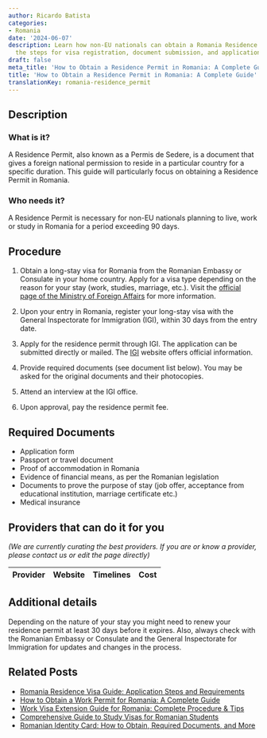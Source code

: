 ```yaml
---
author: Ricardo Batista
categories:
- Romania
date: '2024-06-07'
description: Learn how non-EU nationals can obtain a Romania Residence Permit. Follow
  the steps for visa registration, document submission, and application process.
draft: false
meta_title: 'How to Obtain a Residence Permit in Romania: A Complete Guide'
title: 'How to Obtain a Residence Permit in Romania: A Complete Guide'
translationKey: romania-residence_permit
---
```


## Description
### What is it?
A Residence Permit, also known as a Permis de Sedere, is a document that gives a foreign national permission to reside in a particular country for a specific duration. This guide will particularly focus on obtaining a Residence Permit in Romania.

### Who needs it?
A Residence Permit is necessary for non-EU nationals planning to live, work or study in Romania for a period exceeding 90 days.

## Procedure
1. Obtain a long-stay visa for Romania from the Romanian Embassy or Consulate in your home country. Apply for a visa type depending on the reason for your stay (work, studies, marriage, etc.). Visit the [official page of the Ministry of Foreign Affairs](http://www.mae.ro/en/node/2040) for more information.

2. Upon your entry in Romania, register your long-stay visa with the General Inspectorate for Immigration (IGI), within 30 days from the entry date.

3. Apply for the residence permit through IGI. The application can be submitted directly or mailed. The [IGI](http://igi.mai.gov.ro/d/66-permise-de-sedere) website offers official information.

4. Provide required documents (see document list below). You may be asked for the original documents and their photocopies.

5. Attend an interview at the IGI office. 

6. Upon approval, pay the residence permit fee.

## Required Documents
- Application form 
- Passport or travel document
- Proof of accommodation in Romania
- Evidence of financial means, as per the Romanian legislation
- Documents to prove the purpose of stay (job offer, acceptance from educational institution, marriage certificate etc.)
- Medical insurance

## Providers that can do it for you

_(We are currently curating the best providers. If you are or know a provider, please contact us or edit the page directly)_

| Provider        |     Website     |     Timelines    |       Cost      |
| :-------------: | :-------------: |  :-------------: | :-------------: |

## Additional details
Depending on the nature of your stay you might need to renew your residence permit at least 30 days before it expires. Also, always check with the Romanian Embassy or Consulate and the General Inspectorate for Immigration for updates and changes in the process.


## Related Posts

- [Romania Residence Visa Guide: Application Steps and Requirements](https://tramitit.com/guides/romania/residence_visa/)
- [How to Obtain a Work Permit for Romania: A Complete Guide](https://tramitit.com/guides/romania/work_permit_application_for_expats/)
- [Work Visa Extension Guide for Romania: Complete Procedure & Tips](https://tramitit.com/guides/romania/work_visa_extension/)
- [Comprehensive Guide to Study Visas for Romanian Students](https://tramitit.com/guides/romania/obtaining_study_visa/)
- [Romanian Identity Card: How to Obtain, Required Documents, and More](https://tramitit.com/guides/romania/identity_card/)